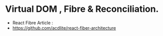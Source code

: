 # Virtual DOM , Fibre & Reconciliation.

- React Fibre Article :
- https://github.com/acdlite/react-fiber-architecture

